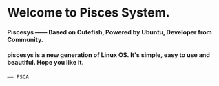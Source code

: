 # Welcome to Pisces System.
#### Piscesys —— Based on Cutefish, Powered by Ubuntu, Developer from Community.
#### piscesys is a new generation of Linux OS. It's simple, easy to use and beautiful. Hope you like it.  
`—— PSCA`
